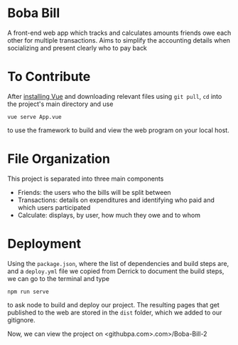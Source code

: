# Boba Bill

A front-end web app which tracks and calculates amounts friends owe each other for multiple transactions. Aims to simplify the accounting details when socializing and present clearly who to pay back

# To Contribute

After [installing Vue](https://vuejs.org/v2/guide/installation.html) and downloading relevant files using `git pull`, `cd` into the project's main directory and use

```
vue serve App.vue
```

to use the framework to build and view the web program on your local host.

# File Organization

This project is separated into three main components

- Friends: the users who the bills will be split between
- Transactions: details on expenditures and identifying who paid and which users participated
- Calculate: displays, by user, how much they owe and to whom

# Deployment

Using the `package.json`, where the list of dependencies and build steps are, and a `deploy.yml` file we copied from Derrick to document the build steps, we can go to the terminal and type

```
npm run serve
```

to ask node to build and deploy our project. The resulting pages that get published to the web are stored in the `dist` folder, which we added to our gitignore.

Now, we can view the project on <githubpa.com>.com>/Boba-Bill-2
